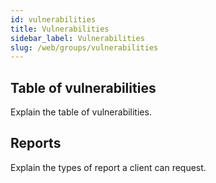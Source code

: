 ```yaml
---
id: vulnerabilities
title: Vulnerabilities
sidebar_label: Vulnerabilities
slug: /web/groups/vulnerabilities
---
```


## Table of vulnerabilities

Explain the table of vulnerabilities.

## Reports

Explain the types of report a client can request.
